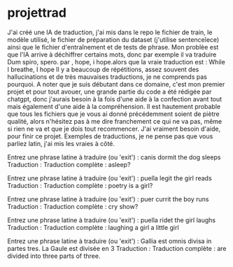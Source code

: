 # projettrad
J'ai créé une IA de traduction, j'ai mis dans le repo le fichier de train, le modèle utilisé, le fichier de préparation du dataset (j'utilise sentenceîece) ainsi que le fichier d'entraînement et de tests de phrase.
Mon problèe est que l'IA arrive à déchiffrer certains mots, donc par exemple il va traduire Dum spiro, spero. par , hope, i hope.alors que la vraie traduction est : While I breathe, I hope
Il y a beaucoup de répétitions, assez souvent des hallucinations et de très mauvaises traductions, je ne comprends pas pourquoi.
A noter que je suis débutant dans ce domaine, c'est mon premier projet et pour tout avouer, une grande partie du code a été rédigée par chatgpt, donc j'aurais besoin à la fois d'une aide à la confection avant tout mais également d'une aide à la compréhension.
Il est hautement probable que tous les fichiers que je vous ai donné précédemment soient de piètre qualité, alors n'hésitez pas à me dire franchement ce qui ne va pas, même si rien ne va et que je dois tout recommencer.
J'ai vraiment besoin d'aide, pour finir ce projet.
Exemples de traductions, je ne pense pas que vous parliez latin, j'ai mis les vraies à côté.

Entrez une phrase latine à traduire (ou 'exit') : canis dormit the dog sleeps
 Traduction :
Traduction complète : asleep?

Entrez une phrase latine à traduire (ou 'exit') : puella legit the girl reads
 Traduction :
Traduction complète : poetry is a girl?

Entrez une phrase latine à traduire (ou 'exit') : puer  currit the boy runs
 Traduction :
Traduction complète : cry show?

Entrez une phrase latine à traduire (ou 'exit') : puella ridet the girl laughs
 Traduction :
Traduction complète : laughing a girl a little girl

Entrez une phrase latine à traduire (ou 'exit') : Gallia est omnis divisa in partes tres. La Gaule est divisée en 3
 Traduction :
Traduction complète : are divided into three parts of three.
